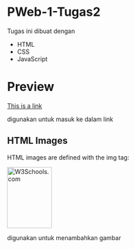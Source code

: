 # PWeb-1-Tugas2
Tugas ini dibuat dengan
- HTML
- CSS
- JavaScript
  
# Preview
<a href="https://www.w3schools.com">This is a link</a><br>

digunakan untuk masuk ke dalam link

<!DOCTYPE html>
<html>
<body>

<h2>HTML Images</h2>
<p>HTML images are defined with the img tag:</p>

<img src="w3schools.jpg" alt="W3Schools.com" width="104" height="142">

</body>
</html><br>

digunakan untuk menambahkan gambar
